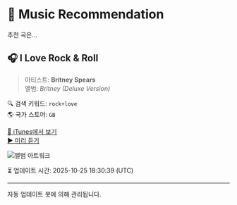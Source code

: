 
# 🎵 Music Recommendation

추천 곡은...

## 🎧 I Love Rock & Roll  
> 아티스트: **Britney Spears**  
> 앨범: _Britney (Deluxe Version)_  

🔍 검색 키워드: `rock+love`  
🌎 국가 스토어: `GB`

[🔗 iTunes에서 보기](https://music.apple.com/gb/album/i-love-rock-roll/273143821?i=273143838&uo=4)  
[▶️ 미리 듣기](https://audio-ssl.itunes.apple.com/itunes-assets/AudioPreview221/v4/8b/fa/70/8bfa70f9-f84e-2b65-42da-2ed80d0ab394/mzaf_18013232639579912609.plus.aac.p.m4a)

![앨범 아트워크](https://is1-ssl.mzstatic.com/image/thumb/Music211/v4/a3/6a/22/a36a227f-584e-b951-d494-2576b6eab2db/888880447609.jpg/100x100bb.jpg)

⏳ 업데이트 시간: 2025-10-25 18:30:39 (UTC)

---
자동 업데이트 봇에 의해 관리됩니다.
